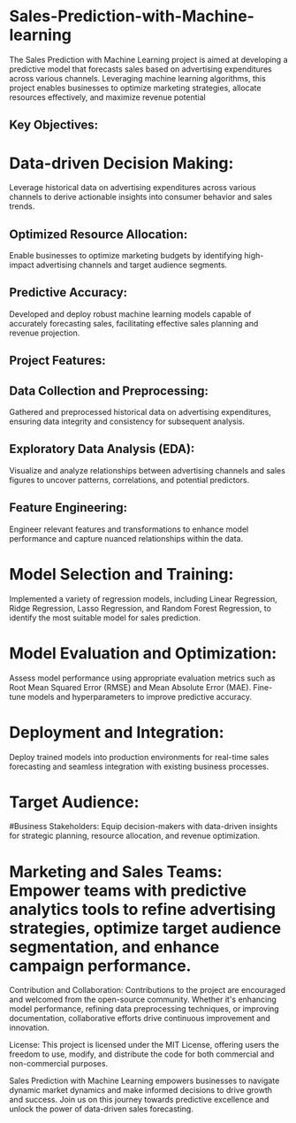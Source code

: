 # Sales-Prediction-with-Machine-learning
The Sales Prediction with Machine Learning project is aimed at developing a predictive model that forecasts sales based on advertising expenditures across various channels. Leveraging machine learning algorithms, this project enables businesses to optimize marketing strategies, allocate resources effectively, and maximize revenue potential
## Key Objectives:
# Data-driven Decision Making:
Leverage historical data on advertising expenditures across various channels to derive actionable insights into consumer behavior and sales trends.
## Optimized Resource Allocation: 
Enable businesses to optimize marketing budgets by identifying high-impact advertising channels and target audience segments.
## Predictive Accuracy:
Developed and deploy robust machine learning models capable of accurately forecasting sales, facilitating effective sales planning and revenue projection.
## Project Features:
## Data Collection and Preprocessing:
Gathered and preprocessed historical data on advertising expenditures, ensuring data integrity and consistency for subsequent analysis.
## Exploratory Data Analysis (EDA):
Visualize and analyze relationships between advertising channels and sales figures to uncover patterns, correlations, and potential predictors.
## Feature Engineering:
Engineer relevant features and transformations to enhance model performance and capture nuanced relationships within the data.
# Model Selection and Training:
Implemented a variety of regression models, including Linear Regression, Ridge Regression, Lasso Regression, and Random Forest Regression, to identify the most suitable model for sales prediction.
# Model Evaluation and Optimization: 
Assess model performance using appropriate evaluation metrics such as Root Mean Squared Error (RMSE) and Mean Absolute Error (MAE). Fine-tune models and hyperparameters to improve predictive accuracy.
# Deployment and Integration: 
Deploy trained models into production environments for real-time sales forecasting and seamless integration with existing business processes.
# Target Audience:
#Business Stakeholders:
Equip decision-makers with data-driven insights for strategic planning, resource allocation, and revenue optimization.
# Marketing and Sales Teams: Empower teams with predictive analytics tools to refine advertising strategies, optimize target audience segmentation, and enhance campaign performance.
Contribution and Collaboration:
Contributions to the project are encouraged and welcomed from the open-source community. Whether it's enhancing model performance, refining data preprocessing techniques, or improving documentation, collaborative efforts drive continuous improvement and innovation.

License:
This project is licensed under the MIT License, offering users the freedom to use, modify, and distribute the code for both commercial and non-commercial purposes.


Sales Prediction with Machine Learning empowers businesses to navigate dynamic market dynamics and make informed decisions to drive growth and success. Join us on this journey towards predictive excellence and unlock the power of data-driven sales forecasting.





